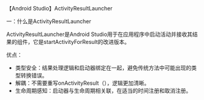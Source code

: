 【Android Studio】ActivityResultLauncher

一：什么是ActivityResultLauncher

ActivityResultLauncher是Android Studio用于在应用程序中启动活动并接收其结果的组件，它是startActivityForResult的改进版本。

优点：

- 类型安全：结果处理逻辑和启动器绑定在一起，避免传统方法中可能出现的类型转换错误。
- 解耦：不需要重写onActivityResult（），逻辑更加清晰。
- 生命周期感知：启动器与生命周期相关联，在适当的时间注册和取消注册。
